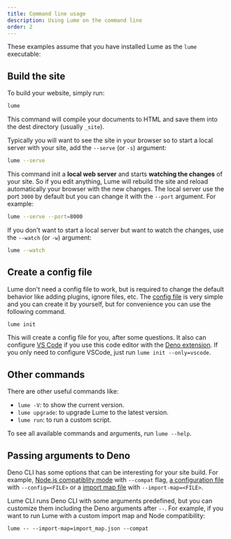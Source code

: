 ```yaml
---
title: Command line usage
description: Using Lume on the command line
order: 2
---
```


These examples assume that you have installed Lume as the `lume` executable:

## Build the site

To build your website, simply run:

```sh
lume
```

This command will compile your documents to HTML and save them into the dest
directory (usually `_site`).

Typically you will want to see the site in your browser so to start a local
server with your site, add the `--serve` (or `-s`) argument:

```sh
lume --serve
```

This command init a **local web server** and starts **watching the changes** of
your site. So if you edit anything, Lume will rebuild the site and reload
automatically your browser with the new changes. The local server use the port
`3000` by default but you can change it with the `--port` argument. For example:

```sh
lume --serve --port=8000
```

If you don't want to start a local server but want to watch the changes, use the
`--watch` (or `-w`) argument:

```sh
lume --watch
```

## Create a config file

Lume don't need a config file to work, but is required to change the default
behavior like adding plugins, ignore files, etc. The
[config file](config-file.md) is very simple and you can create it by yourself,
but for convenience you can use the following command.

```sh
lume init
```

This will create a config file for you, after some questions. It also can
configure [VS Code](https://code.visualstudio.com/) if you use this code editor
with the
[Deno extension](https://marketplace.visualstudio.com/items?itemName=denoland.vscode-deno).
If you only need to configure VSCode, just run `lume init --only=vscode`.

## Other commands

There are other useful commands like:

- `lume -V`: to show the current version.
- `lume upgrade`: to upgrade Lume to the latest version.
- `lume run`: to run a custom script.

To see all available commands and arguments, run `lume --help`.

## Passing arguments to Deno

Deno CLI has some options that can be interesting for your site build. For
example,
[Node.js compatiblity mode](https://deno.land/manual/npm_nodejs/compatibility_mode)
with `--compat` flag,
[a configuration file](https://deno.land/manual/getting_started/configuration_file)
with `--config=<FILE>` or a
[import map file](https://deno.land/manual@v1.16.1/linking_to_external_code/import_maps)
with `--import-map=<FILE>`.

Lume CLI runs Deno CLI with some arguments predefined, but you can customize
them including the Deno arguments after `--`. For example, if you want to run
Lume with a custom import map and Node compatibility:

```
lume -- --import-map=import_map.json --compat
```
